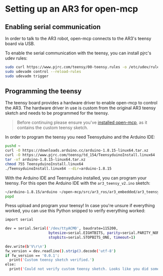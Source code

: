 # Setting up an AR3 for open-mcp

## Enabling serial communication

In order to talk to the AR3 robot, open-mcp connects to the AR3's teensy board via USB.

To enable the serial communication with the teensy, you can install pjrc's udev rules:
```bash
sudo curl https://www.pjrc.com/teensy/00-teensy.rules -o /etc/udev/rules.d/00-teensy.rules
sudo udevadm control --reload-rules
sudo udevadm trigger
```

## Programming the teensy

The teensy board provides a hardware driver to enable open-mcp to control the AR3.
The hardware driver in use is custom from the original AR3 teensy sketch and needs to be programmed for the teensy.

> Before continuing please ensure you've [installed open-mcp](docs/install.md), as it contains the custom teensy sketch.

In order to program the teensy you need Teensyduino and the Arduino IDE:
```bash
pushd ~
curl -O https://downloads.arduino.cc/arduino-1.8.15-linux64.tar.xz
curl -O https://www.pjrc.com/teensy/td_154/TeensyduinoInstall.linux64
tar -xf arduino-1.8.15-linux64.tar.xz
chmod 755 TeensyduinoInstall.linux64
./TeensyduinoInstall.linux64 --dir=arduino-1.8.15
```

With the Arduino IDE and Teensyduino installed, you can program your teensy.
For this open the Arduino IDE with the `ar3_teensy_v2.ino` sketch:
```bash
~/arduino-1.8.15/arduino ~/open-mcp/src/ar3_ros/ar3_embedded/ar3_teensy_v2/ar3_teensy_v2.ino
popd
```

Press upload and program your teensy!
In case you're unsure if everything worked, you can use this Python snipped to verify everything worked:
```bash
import serial

dev = serial.Serial('/dev/ttyACM0', baudrate=115200,
                    bytesize=serial.EIGHTBITS, parity=serial.PARITY_NONE,
                    stopbits=serial.STOPBITS_ONE, timeout=1)
                    
dev.write(b'V\r\n')
fw_version = dev.readline().strip().decode('utf-8')
if fw_version == '0.0.1':
  print('Custom teensy sketch verified.')
else:
  print('Could not verify custom teensy sketch. Looks like you did something wrong.')
```